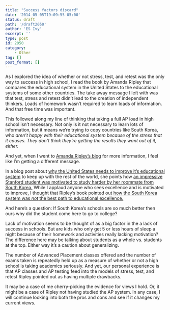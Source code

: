 ```yaml
---
title: "Success factors discard"
date: '2014-05-05T19:09:55-05:00'
status: draft
path: '/draft2050'
author: 'ES Ivy'
excerpt: ''
type: post
id: 2050
category:
    - Other
tag: []
post_format: []
---
```

As I explored the idea of whether or not stress, test, and retest was the only way to success in high school, I read the book by Amanda Ripley that compares the educational system in the United States to the educational systems of some other countries. The take away message I left with was that test, stress and retest didn’t lead to the creation of independent thinkers. Loads of homework wasn’t required to learn loads of information. And that free time was important.

This followed along my line of thinking that taking a full AP load in high school isn’t necessary. Not only is it not necessary to learn lots of information, but it means we’re trying to copy countries like South Korea, who *aren’t happy with their educational system because of the stress that it causes. They don’t think they’re getting the results they want out of it, either.*

And yet, when I went to [Amanda Ripley’s blog](http://www.amandaripley.com/blog/when-your-college-roommate-is-one-of-the-smartest-kids-in-the-world) for more information, I feel like I’m getting a different message.

In a blog post about [why the United States needs to improve it’s educational system](http://www.amandaripley.com/blog/when-your-college-roommate-is-one-of-the-smartest-kids-in-the-world) to keep up with the rest of the world, she points how [an impressive Stanford student was motivated to study harder by her roommate from South Korea.](http://inthetank.newamerica.net/blog/2013/08/my-college-roommate-was-one-smartest-kids-world-heres-how-it-changed-me) While I applaud anyone who sees excellence and is motivated to improve, I thought that Ripley’s book pointed out [how the South Korea system was *not* the best path to educational excellence.](http://192.168.1.34:4945/draft1938)

And here’s a question: If South Korea’s schools are so much better then ours why did the student come here to go to college?

Lack of motivation seems to be thought of as a big factor in the a lack of success in schools. But are kids who only get 5 or less hours of sleep a night because of their homework and activities really lacking motivation? The difference here may be talking about students as a whole vs. students at the top. Either way it’s a caution about generalizing.

The number of Advanced Placement classes offered and the number of exams taken is repeatedly held up as a measure of whether or not a high school is taking academics seriously. And yet, our personal experience is that AP classes and AP testing feed into the models of stress, test, and retest Ripley pointed out as having multiple drawbacks.

It may be a case of me cherry-picking the evidence for views I hold. Or, it might be a case of Ripley not having studied the AP system. In any case, I will continue looking into both the pros and cons and see if it changes my current views.